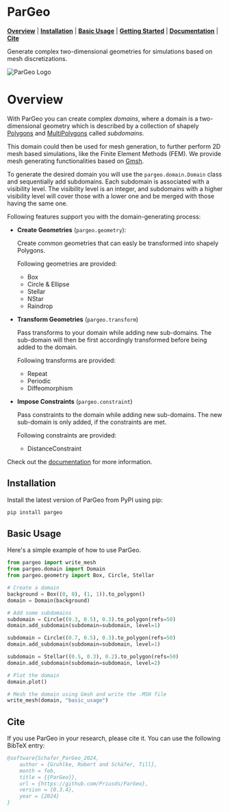 # ParGeo

[**Overview**](#overview)
| [**Installation**](#installation)
| [**Basic Usage**](#basic-usage)
| [**Getting Started**](https://pargeo.readthedocs.io/en/latest/notebooks/getting-started.html)
| [**Documentation**](https://pargeo.readthedocs.io/en/latest/)
| [**Cite**](#cite)

Generate complex two-dimensional geometries for simulations based on mesh discretizations.

![ParGeo Logo](docs/_static/logo.png)

# Overview

With ParGeo you can create complex _domains_, where a domain is a two-dimensional geometry which is described by a collection of shapely [Polygons](https://shapely.readthedocs.io/en/stable/reference/shapely.Polygon.html#shapely.Polygon) and [MultiPolygons](https://shapely.readthedocs.io/en/stable/reference/shapely.MultiPolygon.html#shapely.MultiPolygon) called _subdomains_.

This domain could then be used for mesh generation, to further perform 2D mesh based simulations, like the Finite Element Methods (FEM). We provide mesh generating functionalities based on [Gmsh](https://gmsh.info).

To generate the desired domain you will use the `pargeo.domain.Domain` class and sequentially add subdomains. Each subdomain is associated with a visibility level. The visibility level is an integer, and subdomains with a higher visibility level will cover those with a lower one and be merged with those having the same one.

Following features support you with the domain-generating process:

- **Create Geometries** (`pargeo.geometry`): 
    
    Create common geometries that can easly be transformed into shapely Polygons.

    Following geometries are provided:

    - Box
    - Circle & Ellipse
    - Stellar
    - NStar
    - Raindrop 

- **Transform Geometries** (`pargeo.transform`)

    Pass transforms to your domain while adding new sub-domains. The sub-domain will then be first accordingly transformed before being added to the domain.

    Following transforms are provided:

    - Repeat
    - Periodic
    - Diffeomorphism

- **Impose Constraints** (`pargeo.constraint`)

    Pass constraints to the domain while adding new sub-domains. The new sub-domain is only added, if the constraints are met.
    
    Following constraints are provided:

    - DistanceConstraint

Check out the [documentation](https://pargeo.readthedocs.io/en/latest/) for more information.

## Installation

Install the latest version of ParGeo from PyPI using pip:

```bash
pip install pargeo
``` 

## Basic Usage

Here's a simple example of how to use ParGeo.

```python
from pargeo import write_mesh
from pargeo.domain import Domain
from pargeo.geometry import Box, Circle, Stellar

# Create a domain
background = Box((0, 0), (1, 1)).to_polygon()
domain = Domain(background)

# Add some subdomains
subdomain = Circle((0.3, 0.5), 0.3).to_polygon(refs=50)
domain.add_subdomain(subdomain=subdomain, level=1)

subdomain = Circle((0.7, 0.5), 0.3).to_polygon(refs=50)
domain.add_subdomain(subdomain=subdomain, level=1)

subdomain = Stellar((0.5, 0.3), 0.2).to_polygon(refs=50)
domain.add_subdomain(subdomain=subdomain, level=2)

# Plot the domain
domain.plot()

# Mesh the domain using Gmsh and write the .MSH file
write_mesh(domain, "basic_usage")
```


## Cite

If you use ParGeo in your research, please cite it. You can use the following BibTeX entry:

```bibtex
@software{Schafer_ParGeo_2024,
    author = {Gruhlke, Robert and Schäfer, Till},
    month = feb,
    title = {{ParGeo}},
    url = {https://github.com/Priusds/ParGeo},
    version = {0.3.4},
    year = {2024}
}
```